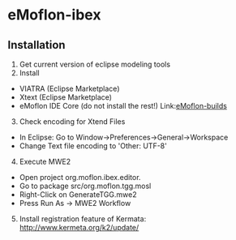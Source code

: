 # eMoflon-ibex

## Installation
1. Get current version of eclipse modeling tools
2. Install
  - VIATRA (Eclipse Marketplace)
  - Xtext  (Eclipse Marketplace)
  - eMoflon IDE Core (do not install the rest!) Link:[eMoflon-builds](https://emoflon.github.io/installation.html)
3. Check encoding for Xtend Files
  - In Eclipse: Go to Window->Preferences->General->Workspace 
  - Change Text file encoding to 'Other: UTF-8'
4. Execute MWE2
  - Open project org.moflon.ibex.editor. 
  - Go to package src/org.moflon.tgg.mosl 
  - Right-Click on GenerateTGG.mwe2 
  - Press Run As -> MWE2 Workflow
5. Install registration feature of Kermata: http://www.kermeta.org/k2/update/  

